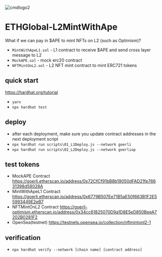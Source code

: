 ![cmdlogo2](https://github.com/AnotherWorldDAO/ETHGlobal-L2MintWithAPE/assets/182446/d06540aa-1d11-4cb1-b226-2b0d6403b15e)


# ETHGlobal-L2MintWithApe
What if we can pay in $APE to mint NFTs on L2 (such as Optimism)?

- `MintWithApeL1.sol` - L1 contract to receive $APE and send cross layer message to L2
- `MockAPE.sol` - mock erc20 contract
- `NFTMintOnL2.sol` - L2 NFT mint contract to mint ERC721 tokens

## quick start
https://hardhat.org/tutorial

- `yarn`
- `npx hardhat test`

## deploy
- after each deployment, make sure you update contract addresses in the next deployment script
- `npx hardhat run scripts\01_L1Deploy.js --network goerli`
- `npx hardhat run scripts\02_L2Deploy.js --network goerliop`

## test tokens
- MockAPE Contract https://goerli.etherscan.io/address/0x72CfCf91bB8b19050dFAD21fe76631398d58028A
- MintWithApeL1 Contract https://goerli.etherscan.io/address/0x6779B507Ee71B5aE50f663B1F2E55993449E2eB7
- NFTMintOnL2 Contract https://goerli-optimism.etherscan.io/address/0x34cc61825070D9a1D8E5eD850BeeA7202B0281F2
- OpenSea(testnet) https://testnets.opensea.io/collection/nftmintonl2-1

## verification
- `npx hardhat verify --network [chain name] [contract address]`